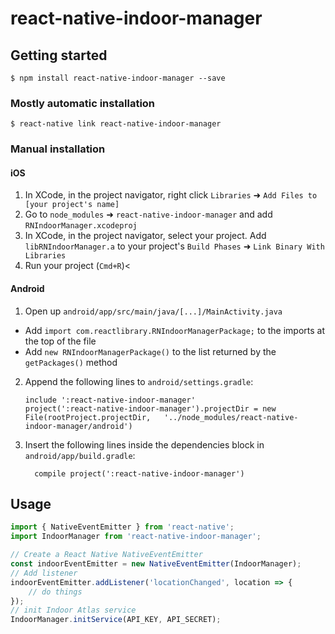 
# react-native-indoor-manager

## Getting started

`$ npm install react-native-indoor-manager --save`

### Mostly automatic installation

`$ react-native link react-native-indoor-manager`

### Manual installation


#### iOS

1. In XCode, in the project navigator, right click `Libraries` ➜ `Add Files to [your project's name]`
2. Go to `node_modules` ➜ `react-native-indoor-manager` and add `RNIndoorManager.xcodeproj`
3. In XCode, in the project navigator, select your project. Add `libRNIndoorManager.a` to your project's `Build Phases` ➜ `Link Binary With Libraries`
4. Run your project (`Cmd+R`)<

#### Android

1. Open up `android/app/src/main/java/[...]/MainActivity.java`
  - Add `import com.reactlibrary.RNIndoorManagerPackage;` to the imports at the top of the file
  - Add `new RNIndoorManagerPackage()` to the list returned by the `getPackages()` method
2. Append the following lines to `android/settings.gradle`:
  	```
  	include ':react-native-indoor-manager'
  	project(':react-native-indoor-manager').projectDir = new File(rootProject.projectDir, 	'../node_modules/react-native-indoor-manager/android')
  	```
3. Insert the following lines inside the dependencies block in `android/app/build.gradle`:
  	```
      compile project(':react-native-indoor-manager')
  	```


## Usage
```javascript
import { NativeEventEmitter } from 'react-native';
import IndoorManager from 'react-native-indoor-manager';

// Create a React Native NativeEventEmitter
const indoorEventEmitter = new NativeEventEmitter(IndoorManager);
// Add listener
indoorEventEmitter.addListener('locationChanged', location => {
	// do things
});
// init Indoor Atlas service
IndoorManager.initService(API_KEY, API_SECRET);
```
  